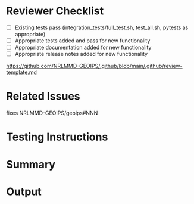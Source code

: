 <!-- PULL REQUEST REQUIREMENTS FOR APPROVAL
* **Title format**: <Short description>
    * Default title based on Issue title can be sufficient if the Issue was named succinctly and appropriately
* Appropriate tags / attributes added along right-hand side of pull request
    * **Reviewers**: Add at least 2 reviewers
    * **Assignees**: Assign person who is responsible for finalizing the PR and resolving comments
    * **Label**: Add appropriate descriptors
    * **Projects**: GeoIPS - All Repos and All Functionality
        * Other projects allowed as appropriate
* Ensure Related Issue is finalized appropriately (follow link below)
--->

# Reviewer Checklist

* [ ] Existing tests pass (integration_tests/full_test.sh, test_all.sh, pytests as appropriate)
* [ ] Appropriate tests added and pass for new functionality
* [ ] Appropriate documentation added for new functionality
* [ ] Appropriate release notes added for new functionality

https://github.com/NRLMMD-GEOIPS/.github/blob/main/.github/review-template.md

# Related Issues
fixes NRLMMD-GEOIPS/geoips#NNN
<!--- This can point to an issue in another repository if appropriate --->

# Testing Instructions
<!---
* Link to ticket with testing instructions
OR
* Note that no exhaustive testing is required (if you have sufficient output below to demonstrate success, and it will be fully tested with next release)
OR
* include testing instructions directly here if appropriate
--->

# Summary
<!---
* COPY AND PASTE your CHANGELOG update here as summary bullet points
* NOTE Pull request WILL NOT be approved without appropriate updates added to the
  CHANGELOG

  * Please see
    https://raw.githubusercontent.com/NRLMMD-GEOIPS/geoips/main/CHANGELOG_TEMPLATE.rst
    for appropriate CHANGELOG update formatting
--->

# Output
<!---
* Optional output demonstrating functionality - command line or imagery output
* If there is any additional command line output you can copy/paste here to indicate the changes you made work as expected, please include
* Imagery output is EXPECTED for new or changed image products
    * Ideally include the least amount of formatting possible in test outputs
    * Clean imagery, no YAML metadata outputs, small representative sector
    * We want to minimize the dependencies that could cause test outputs to change
* Related Testing is EXPECTED for new image products
    * Create <repo>/tests/scripts/<testname>.sh
    * Update <repo>/tests/test_all.sh
--->
